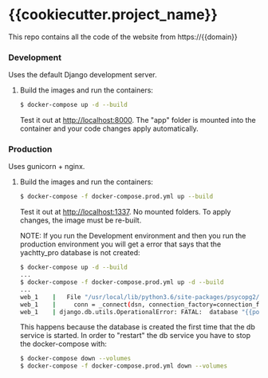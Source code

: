 # {{cookiecutter.project_name}}

This repo contains all the code of the website from https://{{domain}}

### Development

Uses the default Django development server.

1. Build the images and run the containers:

    ```sh
    $ docker-compose up -d --build
    ```

    Test it out at [http://localhost:8000](http://localhost:8000). The "app" folder is mounted into the container and your code changes apply automatically.

### Production

Uses gunicorn + nginx.

1. Build the images and run the containers:

    ```sh
    $ docker-compose -f docker-compose.prod.yml up --build
    ```

    Test it out at [http://localhost:1337](http://localhost:1337). No mounted folders. To apply changes, the image must be re-built.

    NOTE: If you run the Development environment and then you run the production environment you will get a error that says that the yachtty_pro database is not created:
    ```sh
    $ docker-compose up -d --build
    ...
    $ docker-compose -f docker-compose.prod.yml up -d --build
    ...
    web_1    |   File "/usr/local/lib/python3.6/site-packages/psycopg2/__init__.py", line 127, in connect
    web_1    |     conn = _connect(dsn, connection_factory=connection_factory, **kwasync)
    web_1    | django.db.utils.OperationalError: FATAL:  database "{{postgresql_database}}_prod" does not exist
    ```
    This happens because the database is created the first time that the db service is started. In order to "restart" the db service you have to stop the docker-compose with:

    ```sh
    $ docker-compose down --volumes
    $ docker-compose -f docker-compose.prod.yml down --volumes
    ```